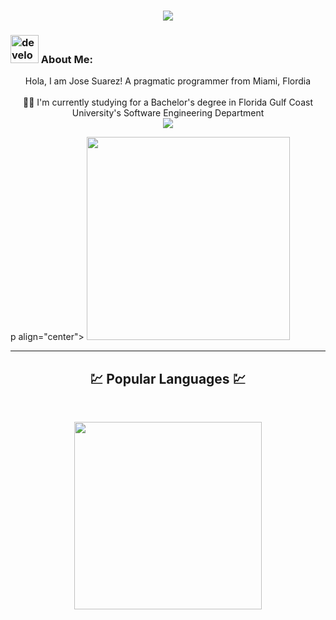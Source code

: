 <h1 align="center">
  <a href="https://git.io/typing-svg">
    <img src="https://readme-typing-svg.demolab.com?font=Fira+Code&weight=600&pause=1000&width=435&center=true&lines=Jose+Suarez+here;Great+to+meet+you!">
  </a>
</h1>
   
###  <img src="./images/Developer.gif" alt="developer gif"  height="45px">  About Me:
<p align="center">
  Hola, I am Jose Suarez! A pragmatic programmer from Miami, Flordia
  <br>
  <br>
  👨‍🎓 I'm currently studying for a Bachelor's degree in Florida Gulf Coast University's Software Engineering Department
  <br>

<img src = "https://github-readme-stats.vercel.app/api?username=codecrusherr&&show_icons=true&title_color=ffffff&icon_color=bb2acf&text_color=daf7dc&bg_color=151515">


p align="center">
<a href="https://github.com/codecrusherr/">
      <img width=325  src="https://github-readme-stats.vercel.app/api?username=codecrusherr" />
 </a>
</p>

<hr>
<h2 align="center">💹 Popular Languages 💹</h2>
<br>
<p align="center">
<a href="https://github.com/codecrusherr/">
  <img width=300 align="center" src="https://github-readme-stats.vercel.app/api/top-langs/?username=Tscheschlog&hide=c%23,kvlang,Cython,powershell,Mathematica,Ruby,Objective-C,Objective-C%2b%2b,Cuda&title_color=61dafb&text_color=ffffff&icon_color=61dafb&bg_color=20232a&langs_count=8&layout=compact&border_color=61dafb&hide_border=true" />
</a>   
  
